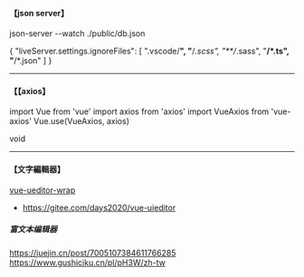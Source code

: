 #### 【json server】
json-server --watch ./public/db.json

{
"liveServer.settings.ignoreFiles": [
".vscode/**",
"**/*.scss",
"**/*.sass",
"**/*.ts",
"**/*.json"
]
}


----
#### 【【axios】
import Vue from 'vue'
import axios from 'axios'
import VueAxios from 'vue-axios'
Vue.use(VueAxios, axios)

void



------
#### 【文字編輯器】
[vue-ueditor-wrap](https://github.com/HaoChuan9421/vue-ueditor-wrap)
- https://gitee.com/days2020/vue-uieditor


##### 富文本编辑器
https://juejin.cn/post/7005107384611766285
https://www.gushiciku.cn/pl/pH3W/zh-tw







